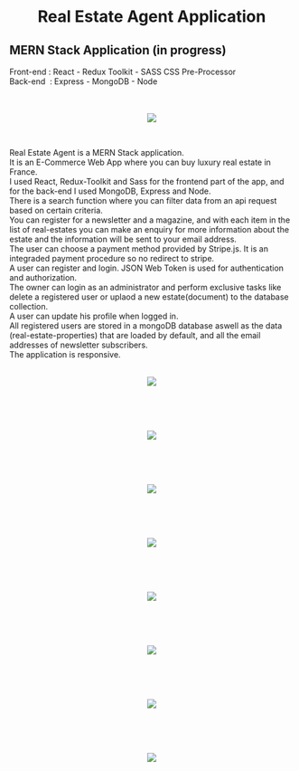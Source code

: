 <h1 align="center">Real Estate Agent Application</h1>

<h2>MERN Stack Application (in progress)</h2>
Front-end : React - Redux Toolkit - SASS CSS Pre-Processor<br>
Back-end&nbsp;  : Express - MongoDB - Node<br><br><br>

<p align="center"><img src="https://user-images.githubusercontent.com/38325801/197115944-a988e8f5-f5a8-46fc-868f-28a4238aaf83.png"/></p><br>

Real Estate Agent is a MERN Stack application.<br>
It is an E-Commerce Web App where you can buy luxury real estate in France.<br>
I used React, Redux-Toolkit and Sass for the frontend part of the app, and for the back-end I used MongoDB, Express and Node.<br>
There is a search function where you can filter data from an api request based on certain criteria.<br>
You can register for a newsletter and a magazine, and with each item in the list of real-estates you can make an enquiry for more information about the estate
and the information will be sent to your email address.<br>
The user can choose a payment method provided by Stripe.js. It is an integraded payment procedure so no redirect to stripe.<br>
A user can register and login. JSON Web Token is used for authentication and authorization.<br>
The owner can login as an administrator and perform exclusive tasks like delete a registered user or uplaod a new estate(document) to the database collection.<br>
A user can update his profile when logged in.<br>
All registered users are stored in a mongoDB database aswell as the data (real-estate-properties) that are loaded by default,
and all the email addresses of newsletter subscribers.<br>
The application is responsive.<br><br>


<p align="center"><img src="https://user-images.githubusercontent.com/38325801/194486020-10cc9859-f125-41c1-b862-ff4660b54396.png"/></p><br><br><br>
<p align="center"><img src="https://user-images.githubusercontent.com/38325801/194486080-9fd4b786-179f-4a56-869e-36a15d3c9737.png"/></p><br><br><br>
<p align="center"><img src="https://github.com/Noud63/real-estate-agent/assets/38325801/cc21f921-a166-4c16-9911-54b1bd68f6be"/></p><br><br><br>
<p align="center"><img src="https://github.com/Noud63/real-estate-agent/assets/38325801/6c487ff9-0a6e-4a30-bce6-eb621f143361"/></p><br><br><br>
<p align="center"><img src="https://user-images.githubusercontent.com/38325801/203021233-9d9af96a-7ed9-4024-bf59-662d2f8c3474.png"/></p><br><br><br>
<p align="center"><img src="https://user-images.githubusercontent.com/38325801/200298159-c0be1804-8d85-46d0-aeda-066fe79e5ef3.png"/></p><br><br><br>
<p align="center"><img src="https://github.com/Noud63/real-estate-agent/assets/38325801/56009924-c5f0-4a02-b741-f5a8a1ed6992"/></p><br><br><br>
<p align="center"><img src="https://github.com/Noud63/real-estate-agent/assets/38325801/81f43784-90e2-415b-8677-22d186f16cc6"/></p><br><br><br>

